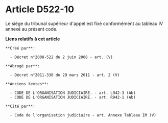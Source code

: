 # Article D522-10

Le siège du tribunal supérieur d'appel est fixé conformément au tableau IV annexé au présent code.

**Liens relatifs à cet article**

	**Créé par**:

	  - Décret n°2008-522 du 2 juin 2008 - art. (V)

	**Abrogé par**:

	  - Décret n°2011-338 du 29 mars 2011 - art. 2 (V)

	**Anciens textes**:

	  - CODE DE L'ORGANISATION JUDICIAIRE. - art. L942-3 (Ab)
	  - CODE DE L'ORGANISATION JUDICIAIRE. - art. R942-1 (Ab)

	**Cité par**:

	  - Code de l'organisation judiciaire - art. Annexe Tableau IM (V)
